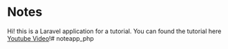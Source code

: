 # Notes

Hi! this is a Laravel application for a tutorial.
You can found the tutorial here [Youtube Video](https://www.youtube.com/playlist?list=PLfAwBbHA3N6fXuchtByiXLUzWNfaXfodZ)!#   n o t e a p p _ p h p  
 